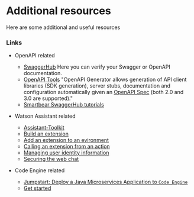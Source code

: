 # Additional resources
Here are some additional and useful resources
### Links

* OpenAPI related
    * [SwaggerHub](https://app.swaggerhub.com/home) Here you can verify your Swagger or OpenAPI documentation.
    * [OpenAPI Tools](https://github.com/OpenAPITools/openapi-generator#table-of-contents) "OpenAPI Generator allows generation of API client libraries (SDK generation), server stubs, documentation and configuration automatically given an [OpenAPI Spec](https://github.com/OAI/OpenAPI-Specification) (both 2.0 and 3.0 are supported)."
    * [Smartbear SwaggerHub tutorials](https://support.smartbear.com/swaggerhub/docs/tutorials/openapi-3-tutorial.html)

* Watson Assistant related
    * [Assistant-Toolkit](https://github.com/watson-developer-cloud/assistant-toolkit/tree/master/integrations/extensions#getting-started)
    * [Build an extension](https://cloud.ibm.com/docs/watson-assistant?topic=watson-assistant-build-custom-extension##build-custom-extension-openapi-file)
    * [Add an extension to an evironment](https://cloud.ibm.com/docs/watson-assistant?topic=watson-assistant-add-custom-extension)
    * [Calling an extension from an action](https://cloud.ibm.com/docs/watson-assistant?topic=watson-assistant-call-extension)
    * [Managing user identity information](https://cloud.ibm.com/docs/watson-assistant?topic=watson-assistant-web-chat-develop-userid)
    * [Securing the web chat](https://cloud.ibm.com/docs/watson-assistant?topic=watson-assistant-web-chat-security)

* Code Engine related
    * [Jumpstart: Deploy a Java Microservices Application to `Code Engine`](https://ibm.github.io/ce-cns/)
    * [Get started](https://cloud.ibm.com/docs/codeengine?topic=codeengine-getting-started)
